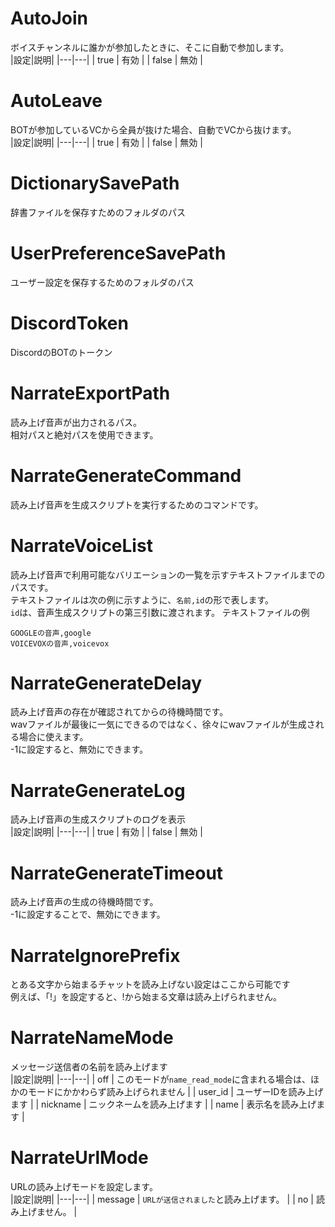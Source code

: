 # AutoJoin
ボイスチャンネルに誰かが参加したときに、そこに自動で参加します。<br>
|設定|説明|
|---|---|
| true | 有効 |
| false | 無効 |
# AutoLeave
BOTが参加しているVCから全員が抜けた場合、自動でVCから抜けます。<br>
|設定|説明|
|---|---|
| true | 有効 |
| false | 無効 |
# DictionarySavePath
辞書ファイルを保存すためのフォルダのパス<br>
# UserPreferenceSavePath
ユーザー設定を保存するためのフォルダのパス<br>
# DiscordToken
DiscordのBOTのトークン<br>
# NarrateExportPath
読み上げ音声が出力されるパス。<br>
相対パスと絶対パスを使用できます。<br>
# NarrateGenerateCommand
読み上げ音声を生成スクリプトを実行するためのコマンドです。<br>
# NarrateVoiceList
読み上げ音声で利用可能なバリエーションの一覧を示すテキストファイルまでのパスです。<br>
テキストファイルは次の例に示すように、`名前,id`の形で表します。<br>
`id`は、音声生成スクリプトの第三引数に渡されます。
テキストファイルの例<br>
```
GOOGLEの音声,google
VOICEVOXの音声,voicevox
```
# NarrateGenerateDelay
読み上げ音声の存在が確認されてからの待機時間です。<br>
wavファイルが最後に一気にできるのではなく、徐々にwavファイルが生成される場合に使えます。<br>
-1に設定すると、無効にできます。<br>
# NarrateGenerateLog
読み上げ音声の生成スクリプトのログを表示<br>
|設定|説明|
|---|---|
| true | 有効 |
| false | 無効 |
# NarrateGenerateTimeout
読み上げ音声の生成の待機時間です。<br>
-1に設定することで、無効にできます。
# NarrateIgnorePrefix
とある文字から始まるチャットを読み上げない設定はここから可能です<br>
例えば、「!」を設定すると、!から始まる文章は読み上げられません。<br>
# NarrateNameMode
メッセージ送信者の名前を読み上げます<br>
|設定|説明|
|---|---|
| off | このモードが`name_read_mode`に含まれる場合は、ほかのモードにかかわらず読み上げられません |
| user_id | ユーザーIDを読み上げます | 
| nickname | ニックネームを読み上げます |
| name | 表示名を読み上げます |
# NarrateUrlMode
URLの読み上げモードを設定します。<br>
|設定|説明|
|---|---|
| message | `URLが送信されました`と読み上げます。 |
| no | 読み上げません。 |

